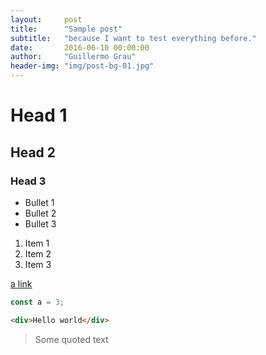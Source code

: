 ```yaml
---
layout:     post
title:      "Sample post"
subtitle:   "because I want to test everything before."
date:       2016-06-10 00:00:00
author:     "Guillermo Grau"
header-img: "img/post-bg-01.jpg"
---
```


# Head 1

## Head 2

### Head 3

* Bullet 1
* Bullet 2
* Bullet 3

1. Item 1
2. Item 2
3. Item 3

[a link](www.apple.com)

```js
const a = 3;
```

```html
<div>Hello world</div>
```

>Some quoted text

